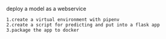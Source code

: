 deploy a model as a webservice

    1.create a virtual environment with pipenv
    2.create a script for predicting and put into a flask app
    3.package the app to docker
